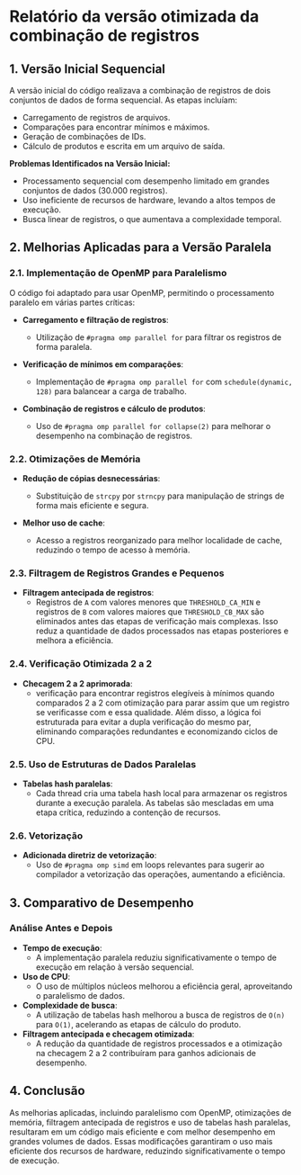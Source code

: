 # Relatório da versão otimizada da combinação de registros

## 1. Versão Inicial Sequencial
A versão inicial do código realizava a combinação de registros de dois conjuntos de dados de forma sequencial. As etapas incluíam:
- Carregamento de registros de arquivos.
- Comparações para encontrar mínimos e máximos.
- Geração de combinações de IDs.
- Cálculo de produtos e escrita em um arquivo de saída.

**Problemas Identificados na Versão Inicial:**
- Processamento sequencial com desempenho limitado em grandes conjuntos de dados (30.000 registros).
- Uso ineficiente de recursos de hardware, levando a altos tempos de execução.
- Busca linear de registros, o que aumentava a complexidade temporal.

## 2. Melhorias Aplicadas para a Versão Paralela

### 2.1. Implementação de OpenMP para Paralelismo
O código foi adaptado para usar OpenMP, permitindo o processamento paralelo em várias partes críticas:

- **Carregamento e filtração de registros**:
  - Utilização de `#pragma omp parallel for` para filtrar os registros de forma paralela.

- **Verificação de mínimos em comparações**:
  - Implementação de `#pragma omp parallel for` com `schedule(dynamic, 128)` para balancear a carga de trabalho.

- **Combinação de registros e cálculo de produtos**:
  - Uso de `#pragma omp parallel for collapse(2)` para melhorar o desempenho na combinação de registros.

### 2.2. Otimizações de Memória
- **Redução de cópias desnecessárias**:
  - Substituição de `strcpy` por `strncpy` para manipulação de strings de forma mais eficiente e segura.

- **Melhor uso de cache**:
  - Acesso a registros reorganizado para melhor localidade de cache, reduzindo o tempo de acesso à memória.

### 2.3. Filtragem de Registros Grandes e Pequenos
- **Filtragem antecipada de registros**:
  - Registros de `A` com valores menores que `THRESHOLD_CA_MIN` e registros de `B` com valores maiores que `THRESHOLD_CB_MAX` são eliminados antes das etapas de verificação mais complexas. Isso reduz a quantidade de dados processados nas etapas posteriores e melhora a eficiência.

### 2.4. Verificação Otimizada 2 a 2
- **Checagem 2 a 2 aprimorada**:
  - verificação para encontrar registros elegíveis à mínimos quando comparados 2 a 2 com otimização para parar assim que um registro se verificasse com e essa qualidade. Além disso, a lógica foi estruturada para evitar a dupla verificação do mesmo par, eliminando comparações redundantes e economizando ciclos de CPU.

### 2.5. Uso de Estruturas de Dados Paralelas
- **Tabelas hash paralelas**:
  - Cada thread cria uma tabela hash local para armazenar os registros durante a execução paralela. As tabelas são mescladas em uma etapa crítica, reduzindo a contenção de recursos.

### 2.6. Vetorização
- **Adicionada diretriz de vetorização**:
  - Uso de `#pragma omp simd` em loops relevantes para sugerir ao compilador a vetorização das operações, aumentando a eficiência.

## 3. Comparativo de Desempenho
### Análise Antes e Depois
- **Tempo de execução**:
  - A implementação paralela reduziu significativamente o tempo de execução em relação à versão sequencial.
- **Uso de CPU**:
  - O uso de múltiplos núcleos melhorou a eficiência geral, aproveitando o paralelismo de dados.
- **Complexidade de busca**:
  - A utilização de tabelas hash melhorou a busca de registros de `O(n)` para `O(1)`, acelerando as etapas de cálculo do produto.
- **Filtragem antecipada e checagem otimizada**:
  - A redução da quantidade de registros processados e a otimização na checagem 2 a 2 contribuíram para ganhos adicionais de desempenho.

## 4. Conclusão
As melhorias aplicadas, incluindo paralelismo com OpenMP, otimizações de memória, filtragem antecipada de registros e uso de tabelas hash paralelas, resultaram em um código mais eficiente e com melhor desempenho em grandes volumes de dados. Essas modificações garantiram o uso mais eficiente dos recursos de hardware, reduzindo significativamente o tempo de execução.